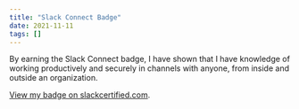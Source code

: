 ```yaml
---
title: "Slack Connect Badge"
date: 2021-11-11
tags: []
---
```


By earning the Slack Connect badge, I have shown that I have knowledge of working productively and securely in channels with anyone, from inside and outside an organization.

[View my badge on slackcertified.com](https://badges.slackcertified.com/067f12fb-63a7-4d54-a8ea-b6d5c27dd812).